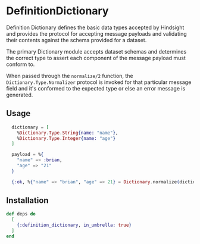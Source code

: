 # DefinitionDictionary

Definition Dictionary defines the basic data types
accepted by Hindsight and provides the protocol for
accepting message payloads and validating their
contents against the schema provided for a dataset.

The primary Dictionary module accepts dataset schemas
and determines the correct type to assert each component
of the message payload must conform to.

When passed through the `normalize/2` function, the
`Dictionary.Type.Normalizer` protocol is invoked for that
particular message field and it's conformed to the
expected type or else an error message is generated.

## Usage

```elixir
  dictionary = [
    %Dictionary.Type.String{name: "name"},
    %Dictionary.Type.Integer{name: "age"}
  ]

  payload = %{
    "name" => :brian,
    "age" => "21"
  }

  {:ok, %{"name" => "brian", "age" => 21} = Dictionary.normalize(dictionary, payload)
```

## Installation

```elixir
def deps do
  [
    {:definition_dictionary, in_umbrella: true}
  ]
end
```
